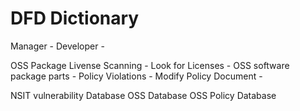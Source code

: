 # DFD Dictionary

Manager - 
Developer -

OSS Package Livense Scanning -
Look for Licenses - 
OSS software package parts -
Policy Violations -
Modify Policy Document -

NSIT vulnerability Database
OSS Database
OSS Policy Database


